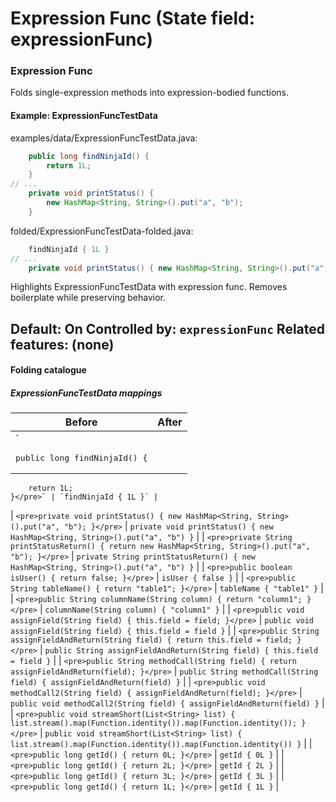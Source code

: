 # Expression Func (State field: expressionFunc)

### Expression Func
Folds single-expression methods into expression-bodied functions.

#### Example: ExpressionFuncTestData

examples/data/ExpressionFuncTestData.java:
```java
    public long findNinjaId() {
        return 1L;
    }
// ...
    private void printStatus() {
        new HashMap<String, String>().put("a", "b");
    }
```

folded/ExpressionFuncTestData-folded.java:
```java
    findNinjaId { 1L }
// ...
    private void printStatus() { new HashMap<String, String>().put("a", "b") }
```

Highlights ExpressionFuncTestData with expression func.
Removes boilerplate while preserving behavior.

Default: On
Controlled by: `expressionFunc`
Related features: (none)
---

#### Folding catalogue

##### ExpressionFuncTestData mappings
| Before | After |
| --- | --- |
| `<pre>public long findNinjaId() {
        return 1L;
    }</pre>` | `findNinjaId { 1L }` |
| `<pre>private void printStatus() {
        new HashMap<String, String>().put("a", "b");
    }</pre>` | `private void printStatus() { new HashMap<String, String>().put("a", "b") }` |
| `<pre>private String printStatusReturn() {
        return new HashMap<String, String>().put("a", "b");
    }</pre>` | `private String printStatusReturn() { new HashMap<String, String>().put("a", "b") }` |
| `<pre>public boolean isUser() {
        return false;
    }</pre>` | `isUser { false }` |
| `<pre>public String tableName() {
        return "table1";
    }</pre>` | `tableName { "table1" }` |
| `<pre>public String columnName(String column) {
        return "column1";
    }</pre>` | `columnName(String column) { "column1" }` |
| `<pre>public void assignField(String field) {
        this.field = field;
    }</pre>` | `public void assignField(String field) { this.field = field }` |
| `<pre>public String assignFieldAndReturn(String field) {
        return this.field = field;
    }</pre>` | `public String assignFieldAndReturn(String field) { this.field = field }` |
| `<pre>public String methodCall(String field) {
        return assignFieldAndReturn(field);
    }</pre>` | `public String methodCall(String field) { assignFieldAndReturn(field) }` |
| `<pre>public void methodCall2(String field) {
        assignFieldAndReturn(field);
    }</pre>` | `public void methodCall2(String field) { assignFieldAndReturn(field) }` |
| `<pre>public void streamShort(List<String> list) {
        list.stream().map(Function.identity()).map(Function.identity());
    }</pre>` | `public void streamShort(List<String> list) { list.stream().map(Function.identity()).map(Function.identity()) }` |
| `<pre>public long getId() {
            return 0L;
        }</pre>` | `getId { 0L }` |
| `<pre>public long getId() {
            return 2L;
        }</pre>` | `getId { 2L }` |
| `<pre>public long getId() {
            return 3L;
        }</pre>` | `getId { 3L }` |
| `<pre>public long getId() {
            return 1L;
        }</pre>` | `getId { 1L }` |
